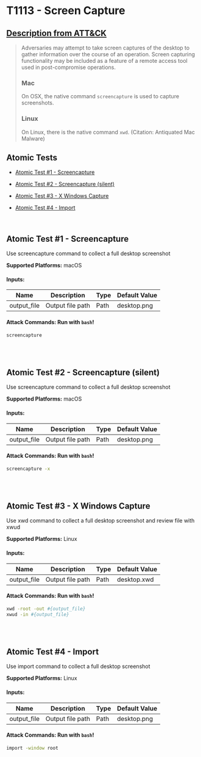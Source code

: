 # T1113 - Screen Capture
## [Description from ATT&CK](https://attack.mitre.org/wiki/Technique/T1113)
<blockquote>Adversaries may attempt to take screen captures of the desktop to gather information over the course of an operation. Screen capturing functionality may be included as a feature of a remote access tool used in post-compromise operations.

### Mac

On OSX, the native command <code>screencapture</code> is used to capture screenshots.

### Linux

On Linux, there is the native command <code>xwd</code>. (Citation: Antiquated Mac Malware)</blockquote>

## Atomic Tests

- [Atomic Test #1 - Screencapture](#atomic-test-1---screencapture)

- [Atomic Test #2 - Screencapture (silent)](#atomic-test-2---screencapture-silent)

- [Atomic Test #3 - X Windows Capture](#atomic-test-3---x-windows-capture)

- [Atomic Test #4 - Import](#atomic-test-4---import)


<br/>

## Atomic Test #1 - Screencapture
Use screencapture command to collect a full desktop screenshot

**Supported Platforms:** macOS


#### Inputs:
| Name | Description | Type | Default Value | 
|------|-------------|------|---------------|
| output_file | Output file path | Path | desktop.png|


#### Attack Commands: Run with `bash`! 


```bash
screencapture
```






<br/>
<br/>

## Atomic Test #2 - Screencapture (silent)
Use screencapture command to collect a full desktop screenshot

**Supported Platforms:** macOS


#### Inputs:
| Name | Description | Type | Default Value | 
|------|-------------|------|---------------|
| output_file | Output file path | Path | desktop.png|


#### Attack Commands: Run with `bash`! 


```bash
screencapture -x
```






<br/>
<br/>

## Atomic Test #3 - X Windows Capture
Use xwd command to collect a full desktop screenshot and review file with xwud

**Supported Platforms:** Linux


#### Inputs:
| Name | Description | Type | Default Value | 
|------|-------------|------|---------------|
| output_file | Output file path | Path | desktop.xwd|


#### Attack Commands: Run with `bash`! 


```bash
xwd -root -out #{output_file}
xwud -in #{output_file}
```






<br/>
<br/>

## Atomic Test #4 - Import
Use import command to collect a full desktop screenshot

**Supported Platforms:** Linux


#### Inputs:
| Name | Description | Type | Default Value | 
|------|-------------|------|---------------|
| output_file | Output file path | Path | desktop.png|


#### Attack Commands: Run with `bash`! 


```bash
import -window root
```






<br/>
